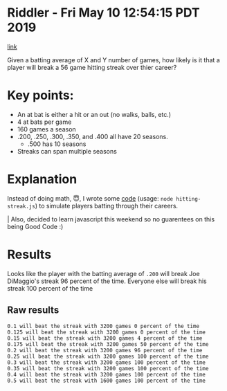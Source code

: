 # Riddler - Fri May 10 12:54:15 PDT 2019

[link](https://fivethirtyeight.com/features/can-the-riddler-bros-beat-joe-dimaggios-hitting-streak/)

Given a batting average of X and Y number of games, how likely is it that a player will break a 56 game hitting streak over thier career?

# Key points:

* An at bat is either a hit or an out (no walks, balls, etc.)
* 4 at bats per game
* 160 games a season
* .200, .250, .300, .350, and .400 all have 20 seasons.
    * .500 has 10 seasons
* Streaks can span multiple seasons

# Explanation
Instead of doing math, 😇, I wrote some [code](./hitting-streak.js) (usage: `node hitting-streak.js`) to simulate players batting through their careers.

| Also, decided to learn javascript this weekend so no guarentees on this being Good Code :)

# Results

Looks like the player with the batting average of `.200` will break Joe DiMaggio's streak 96 percent of the time.
Everyone else will break his streak 100 percent of the time

## Raw results

```
0.1 will beat the streak with 3200 games 0 percent of the time
0.125 will beat the streak with 3200 games 0 percent of the time
0.15 will beat the streak with 3200 games 4 percent of the time
0.175 will beat the streak with 3200 games 50 percent of the time
0.2 will beat the streak with 3200 games 96 percent of the time
0.25 will beat the streak with 3200 games 100 percent of the time
0.3 will beat the streak with 3200 games 100 percent of the time
0.35 will beat the streak with 3200 games 100 percent of the time
0.4 will beat the streak with 3200 games 100 percent of the time
0.5 will beat the streak with 1600 games 100 percent of the time
```
